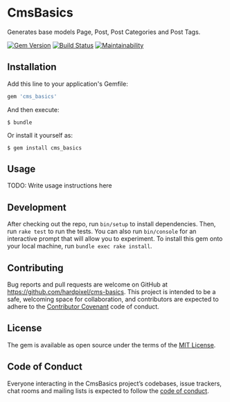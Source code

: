 # CmsBasics

Generates base models Page, Post, Post Categories and Post Tags.

[![Gem Version](https://badge.fury.io/rb/cms_basics.svg)](https://badge.fury.io/rb/cms_basics)
[![Build Status](https://travis-ci.org/hardpixel/cms-basics.svg?branch=master)](https://travis-ci.org/hardpixel/cms-basics)
[![Maintainability](https://api.codeclimate.com/v1/badges/fe84902f0ca054f8ef07/maintainability)](https://codeclimate.com/github/hardpixel/cms-basics/maintainability)

## Installation

Add this line to your application's Gemfile:

```ruby
gem 'cms_basics'
```

And then execute:

    $ bundle

Or install it yourself as:

    $ gem install cms_basics

## Usage

TODO: Write usage instructions here

## Development

After checking out the repo, run `bin/setup` to install dependencies. Then, run `rake test` to run the tests. You can also run `bin/console` for an interactive prompt that will allow you to experiment. To install this gem onto your local machine, run `bundle exec rake install`.

## Contributing

Bug reports and pull requests are welcome on GitHub at https://github.com/hardpixel/cms-basics. This project is intended to be a safe, welcoming space for collaboration, and contributors are expected to adhere to the [Contributor Covenant](http://contributor-covenant.org) code of conduct.

## License

The gem is available as open source under the terms of the [MIT License](http://opensource.org/licenses/MIT).

## Code of Conduct

Everyone interacting in the CmsBasics project’s codebases, issue trackers, chat rooms and mailing lists is expected to follow the [code of conduct](https://github.com/hardpixel/cms-basics/blob/master/CODE_OF_CONDUCT.md).
